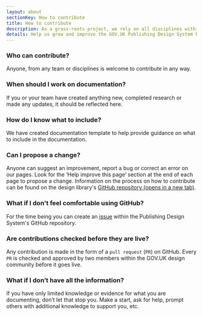 ```yaml
---
layout: about
sectionKey: How to contribute
title: How to contribute
description: As a grass-roots project, we rely on all disciplines within the GOV.UK programme to help improve and grow the Publishing Design System
details: Help us grow and improve the GOV.UK Publishing Design System by contributing to it. This includes creating new documentation or improving our existing documentation on GOV.UK publishing [components](/components), [patterns](/patterns), and [frontend templates](/frontend-templates).
---
```

### Who can contribute?
Anyone, from any team or disciplines is welcome to contribute in any way.

### When should I work on documentation?
If you or your team have created anything new, completed research or made any updates, it should be reflected here.

### How do I know what to include?
We have created documentation template to help provide guidance on what to include in the documentation.

### Can I propose a change?
Anyone can suggest an improvement, report a bug or correct an error on our pages. Look for the ‘Help improve this page’ section at the end of each page to propose a change. Information on the process on how to contribute can be found on the design library's <a href="https://github.com/nnagewad/DesignLibrary" rel="noopener noreferrer" target="_blank">GitHub repository (opens in a new tab)</a>.

### What if I don't feel comfortable using GitHub?
For the time being you can create an <a href="https://github.com/nnagewad/DesignLibrary/issues" rel="noopener noreferrer" target="_blank">issue</a> within the Publishing Design System's GitHub repository.

### Are contributions checked before they are live?
Any contribution is made in the form of a `pull request` (`PR`) on GitHub. Every `PR` is checked and approved by two members within the GOV.UK design community before it goes live. 

### What if I don’t have all the information?
If you have only limited knowledge or evidence for what you are documenting, don’t let that stop you. Make a start, ask for help, prompt others with additional knowledge to support you, etc.
